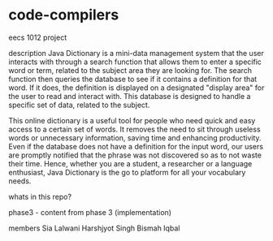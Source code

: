 # code-compilers
eecs 1012 project 

description
Java Dictionary is a mini-data management system that the user interacts with through a search function that allows them to enter a specific word or term, related to the subject area they are looking for. The search function then queries the database to see if it contains a definition for that word. If it does, the definition is displayed on a designated "display area" for the user to read and interact with. This database is designed to handle a specific set of data, related to the subject.

This online dictionary is a useful tool for people who need quick and easy access to a certain set of words. It removes the need to sit through useless words or unnecessary information, saving time and enhancing productivity. Even if the database does not have a definition for the input word, our users are promptly notified that the phrase was not discovered so as to not waste their time. Hence, whether you are a student, a researcher or a language enthusiast, Java Dictionary is the go to platform for all your vocabulary needs.


whats in this repo?

phase3 - content from phase 3 (implementation)



members
Sia Lalwani
Harshjyot Singh
Bismah Iqbal 
